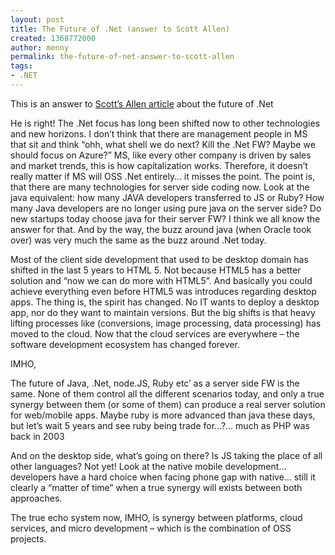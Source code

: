 ```yaml
---
layout: post
title: The Future of .Net (answer to Scott Allen)
created: 1368772000
author: menny
permalink: the-future-of-net-answer-to-scott-allen
tags:
- .NET
---
```

<div class="entry-content">
	<p>This is an answer to <a href="http://odetocode.com/blogs/scott/archive/2013/05/15/where-is-net-headed.aspx">Scott&rsquo;s Allen article</a> about the future of .Net</p>
	<p>He is right! The .Net focus has long been shifted now to other technologies and new horizons. I don&rsquo;t think that there are management people in MS that sit and think &ldquo;ohh, what shell we do next? Kill the .Net FW? Maybe we should focus on Azure?&rdquo; MS, like every other company is driven by sales and market trends, this is how capitalization works. Therefore, it doesn&rsquo;t really matter if MS will OSS .Net entirely&hellip; it misses the point. The point is, that there are many technologies for server side coding now. Look at the java equivalent: how many JAVA developers transferred to JS or Ruby? How many Java developers are no longer using pure java on the server side? Do new startups today choose java for their server FW? I think we all know the answer for that. And by the way, the buzz around java (when Oracle took over) was very much the same as the buzz around .Net today.</p>
	<p>Most of the client side development that used to be desktop domain has shifted in the last 5 years to HTML 5. Not because HTML5 has a better solution and &ldquo;now we can do more with HTML5&rdquo;. And basically you could achieve everything even before HTML5 was introduces regarding desktop apps. The thing is, the spirit has changed. No IT wants to deploy a desktop app, nor do they want to maintain versions. But the big shifts is that heavy lifting processes like (conversions, image processing, data processing) has moved to the cloud. Now that the cloud services are everywhere &ndash; the software development ecosystem has changed forever.</p>
	<p>IMHO,</p>
	<p>The future of Java, .Net, node.JS, Ruby etc&rsquo; as a server side FW is the same. None of them control all the different scenarios today, and only a true synergy between them (or some of them) can produce a real server solution for web/mobile apps. Maybe ruby is more advanced than java these days, but let&rsquo;s wait 5 years and see ruby being trade for&hellip;?&hellip; much as PHP was back in 2003</p>
	<p>And on the desktop side, what&rsquo;s going on there? Is JS taking the place of all other languages? Not yet! Look at the native mobile development&hellip; developers have a hard choice when facing phone gap with native&hellip; still it clearly a &ldquo;matter of time&rdquo; when a true synergy will exists between both approaches.</p>
	<p>The true echo system now, IMHO, is synergy between platforms, cloud services, and micro development &ndash; which is the combination of OSS projects.</p>
</div>
<p>&nbsp;</p>
